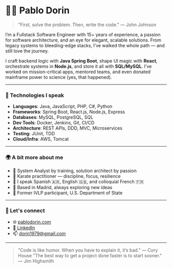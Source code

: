 # 👨‍💻 Pablo Dorin

> "First, solve the problem. Then, write the code." — John Johnson

I’m a Fullstack Software Engineer with 15+ years of experience, a passion for software architecture, and an eye for elegant, scalable solutions. From legacy systems to bleeding-edge stacks, I’ve walked the whole path — and still love the journey.

I craft backend logic with **Java Spring Boot**, shape UI magic with **React**, orchestrate systems in **Node.js**, and store it all with **SQL/MySQL**. I’ve worked on mission-critical apps, mentored teams, and even donated mainframe power to science (yes, that happened).

---

### 🔧 Technologies I speak
- **Languages**: Java, JavaScript, PHP, C#, Python  
- **Frameworks**: Spring Boot, React.js, Node.js, Express  
- **Databases**: MySQL, PostgreSQL, SQL  
- **Dev Tools**: Docker, Jenkins, Git, CI/CD  
- **Architecture**: REST APIs, DDD, MVC, Microservices  
- **Testing**: JUnit, TDD  
- **Cloud/Infra**: AWS, Tomcat

---

### 🌍 A bit more about me
- 🧠 System Analyst by training, solution architect by passion  
- 🥋 Karate practitioner — discipline, focus, resilience  
- 💬 I speak Spanish 🇦🇷, English 🇬🇧, and colloquial French 🇫🇷  
- 🧭 Based in Madrid, always exploring new ideas  
- 🤝 Former IVLP participant, U.S. Department of State  

---

### 🔗 Let's connect
- 🌐 [pablodorin.com](https://www.pablodorin.com)  
- 💼 [LinkedIn](https://www.linkedin.com/in/pablo-dorin/)  
- 📫 dorin1979@gmail.com  

---

>"Code is like humor. When you have to explain it, it’s bad." — Cory House
>"The best way to get a project done faster is to start sooner." — Jim Highsmith
